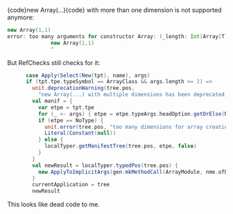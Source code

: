 {code}new Array(...){code}
with more than one dimension is not supported anymore:

```scala
new Array(1,1)
error: too many arguments for constructor Array: (_length: Int)Array[T]
              new Array(1,1)
              ^
```


But RefChecks still checks for it:

```scala
      case Apply(Select(New(tpt), name), args) 
      if (tpt.tpe.typeSymbol == ArrayClass && args.length >= 2) =>
        unit.deprecationWarning(tree.pos, 
          "new Array(...) with multiple dimensions has been deprecated; use Array.ofDim(...) instead")
        val manif = {
          var etpe = tpt.tpe
          for (_ <- args) { etpe = etpe.typeArgs.headOption.getOrElse(NoType) }
          if (etpe == NoType) {
            unit.error(tree.pos, "too many dimensions for array creation")
            Literal(Constant(null))
          } else {
            localTyper.getManifestTree(tree.pos, etpe, false)
          }
        }
        val newResult = localTyper.typedPos(tree.pos) {
          new ApplyToImplicitArgs(gen.mkMethodCall(ArrayModule, nme.ofDim, args), List(manif))
        }
        currentApplication = tree
        newResult
```

This looks like dead code to me.
